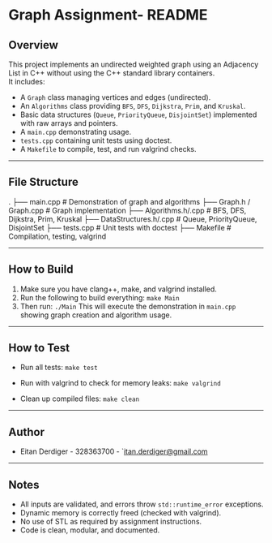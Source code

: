# Graph Assignment- README

## Overview
This project implements an undirected weighted graph using an Adjacency List in C++ without using the C++ standard library containers.  
It includes:
- A `Graph` class managing vertices and edges (undirected).
- An `Algorithms` class providing `BFS`, `DFS`, `Dijkstra`, `Prim`, and `Kruskal`.
- Basic data structures (`Queue`, `PriorityQueue`, `DisjointSet`) implemented with raw arrays and pointers.
- A `main.cpp` demonstrating usage.
- `tests.cpp` containing unit tests using doctest.
- A `Makefile` to compile, test, and run valgrind checks.

---

## File Structure

.
├── main.cpp              # Demonstration of graph and algorithms
├── Graph.h / Graph.cpp   # Graph implementation
├── Algorithms.h/.cpp     # BFS, DFS, Dijkstra, Prim, Kruskal
├── DataStructures.h/.cpp # Queue, PriorityQueue, DisjointSet
├── tests.cpp             # Unit tests with doctest
├── Makefile              # Compilation, testing, valgrind


---
## How to Build

1. Make sure you have clang++, make, and valgrind installed.
2. Run the following to build everything: `make Main`
3. Then run: `./Main`
This will execute the demonstration in `main.cpp` showing graph creation and algorithm usage.

---

## How to Test

- Run all tests: `make test`

- Run with valgrind to check for memory leaks: `make valgrind`

- Clean up compiled files: `make clean`


---


## Author
- Eitan Derdiger - 328363700 - `itan.derdiger@gmail.com

---

## Notes
- All inputs are validated, and errors throw `std::runtime_error` exceptions.
- Dynamic memory is correctly freed (checked with valgrind).
- No use of STL as required by assignment instructions.
- Code is clean, modular, and documented.
